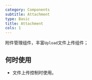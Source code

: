 ```yaml
---
category: Components
subtitle: Attachment
type: Basic
title: Attachment
cols: 1
---
```


附件管理组件，丰富`Upload`文件上传组件；

## 何时使用

- 文件上传控制时使用。
